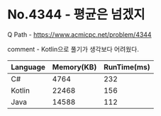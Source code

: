 # No.4344 - 평균은 넘겠지
Q Path - https://www.acmicpc.net/problem/4344

comment - Kotlin으로 풀기가 생각보다 어려웠다.

Language | Memory(KB) | RunTime(ms)
------------ | ------------- | ------
C# | 4764 | 232
Kotlin | 22468 | 156
Java | 14588 | 112